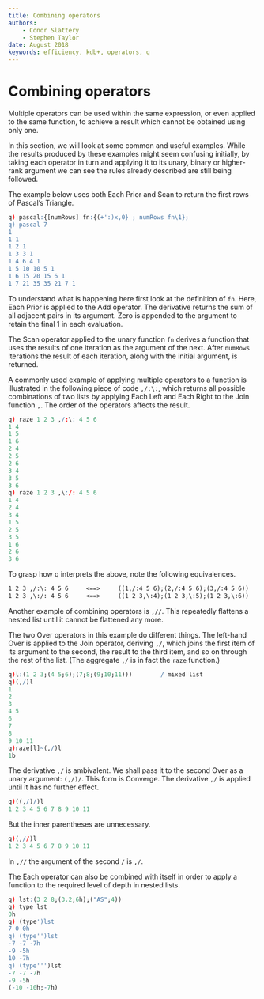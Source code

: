 ```yaml
---
title: Combining operators
authors: 
    - Conor Slattery
    - Stephen Taylor
date: August 2018
keywords: efficiency, kdb+, operators, q
---
```


# Combining operators




Multiple operators can be used within the same expression, or even
applied to the same function, to achieve a result which cannot
be obtained using only one. 

In this section, we will look at some common and useful examples. 
While the results produced by these examples might seem confusing initially, by
taking each operator in turn and applying it to its unary, binary or
higher-rank argument we can see the rules already described are still
being followed.

The example below uses both Each Prior and Scan to return the first rows of Pascal’s Triangle.

```q
q) pascal:{[numRows] fn:{(+':)x,0} ; numRows fn\1};
q) pascal 7
1
1 1
1 2 1
1 3 3 1
1 4 6 4 1
1 5 10 10 5 1
1 6 15 20 15 6 1
1 7 21 35 35 21 7 1
```

To understand what is happening here first look at the definition of `fn`. 
Here, Each Prior is applied to the Add operator. 
The derivative returns the sum of all adjacent pairs in its argument.
Zero is appended to the argument to retain the final 1 in each evaluation.
 
The Scan operator applied to the unary function `fn` derives a function that uses the results of one iteration as the argument of the next.
After `numRows` iterations the result of each iteration,
along with the initial argument, is returned.
 
A commonly used example of applying multiple operators to a function is
illustrated in the following piece of code `,/:\:`, which returns
all possible combinations of two lists by applying Each Left
and Each Right to the Join function `,`. 
The order of the operators affects the result.

```q
q) raze 1 2 3 ,/:\: 4 5 6
1 4
1 5
1 6
2 4
2 5
2 6
3 4
3 5
3 6
q) raze 1 2 3 ,\:/: 4 5 6
1 4
2 4
3 4
1 5
2 5
3 5
1 6
2 6
3 6
```
 
To grasp how q interprets the above, note the following equivalences.

```txt
1 2 3 ,/:\: 4 5 6     <==>     ((1,/:4 5 6);(2,/:4 5 6);(3,/:4 5 6))
1 2 3 ,\:/: 4 5 6     <==>     ((1 2 3,\:4);(1 2 3,\:5);(1 2 3,\:6))
```

Another example of combining operators is `,//`. 
This repeatedly flattens a nested list until it cannot be flattened any more.

The two Over operators in this example do different things. 
The left-hand Over is applied to the Join operator, deriving `,/`, 
which joins the first item of its argument to the second, 
the result to the third item, and so on through the rest of the list. 
(The aggregate `,/` is in fact the `raze` function.)

```q
q)l:(1 2 3;(4 5;6);(7;8;(9;10;11)))        / mixed list
q)(,/)l
1
2
3
4 5
6
7
8
9 10 11
q)raze[l]~(,/)l
1b
```

The derivative `,/` is ambivalent. 
We shall pass it to the second Over as a unary argument: `(,/)/`.
This form is Converge. 
The derivative `,/` is applied until it has no further effect.

```q
q)((,/)/)l
1 2 3 4 5 6 7 8 9 10 11
```

But the inner parentheses are unnecessary. 

```q
q)(,//)l
1 2 3 4 5 6 7 8 9 10 11
```

In `,//` the argument of the second `/` is `,/`. 

The Each operator can also be combined with itself in order to apply a function to the required level of depth in nested lists.

```q
q) lst:(3 2 8;(3.2;6h);("AS";4))
q) type lst
0h
q) (type')lst
7 0 0h
q) (type'')lst
-7 -7 -7h
-9 -5h
10 -7h
q) (type''')lst
-7 -7 -7h
-9 -5h
(-10 -10h;-7h)
```



